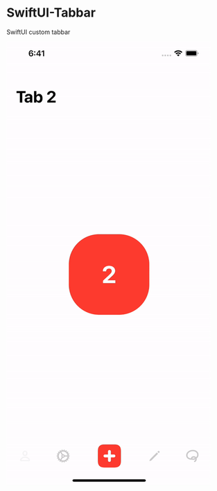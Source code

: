 # SwiftUI-Tabbar
SwiftUI custom tabbar 

![alt text](https://raw.githubusercontent.com/KaanOzdemiir/SwiftUI-Tabbar/main/SwiftUI-Tabbar/Gif/ezgif-1-b5db49f9d624.gif)
